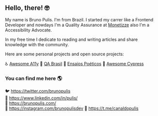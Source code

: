 ## Hello, there! 🤓

My name is Bruno Pulis. I'm from Brazil. I started my carrer like a Frontend Developer and nowdays I'm a Quality Assurance at [Monetizze](https://monetizze.com.br) also I'm a Accessibility Advocate.

In my free time I dedicate to reading and writing articles and share knowledge with the community.

Here are some personal projects and open source projects:

♿ [Awesome A11y](https://github.com/brunopulis/awesome-a11y)
🐞 [QA Brasil](https://github.com/qa-brasil)
📓 [Ensaios Poéticos](https://ensaiospoeticos.com.br)
👾 [Awesome Cypress](https://github.com/brunopulis/awesome-cypress)

### You can find me here 🌎

🐦 https://twitter.com/brunopulis <br>
💼 https://www.linkedin.com/in/pulis/ <br>
🚀 https://brunopulis.com/ <br>
🤳 https://instagram.com/brunopulisdev
📲 https://t.me/canaldopulis
